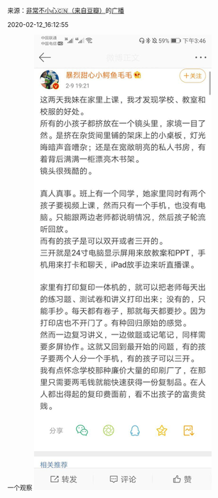 来源：[非常不小心🇨🇳（来自豆瓣）](https://www.douban.com/people/130113429/)的[广播](https://www.douban.com/people/130113429/status/2806396888/)


2020-02-12_16:12:55


一个观察
![](./pic/2020-02-12_16:12:55-非常不小心🇨🇳的广播1.jpg)  

